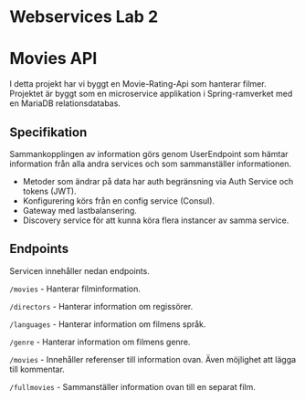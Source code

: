 # Webservices Lab 2
# Movies API

I detta projekt har vi byggt en Movie-Rating-Api som hanterar filmer.
Projektet är byggt som en microservice applikation i Spring-ramverket med en MariaDB relationsdatabas.


## Specifikation

Sammankopplingen av information görs genom UserEndpoint som hämtar information från alla andra
services och som sammanställer informationen. 

- Metoder som ändrar på data har auth begränsning via Auth Service och tokens (JWT).
- Konfigurering körs från en config service (Consul).
- Gateway med lastbalansering.
- Discovery service för att kunna köra flera instancer av samma service.

## Endpoints

Servicen innehåller nedan endpoints.

`/movies` - Hanterar filminformation.

`/directors` - Hanterar information om regissörer.

`/languages` - Hanterar information om filmens språk.

`/genre` - Hanterar information om filmens genre.

`/movies` - Innehåller referenser till information ovan. Även möjlighet att lägga till kommentar.

`/fullmovies` - Sammanställer information ovan till en separat film.